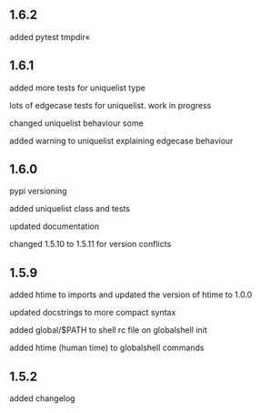 ## 1.6.2

added pytest tmpdir«

## 1.6.1

added more tests for uniquelist type

lots of edgecase tests for uniquelist. work in progress

changed uniquelist behaviour some

added warning to uniquelist explaining edgecase behaviour

## 1.6.0

pypi versioning

added uniquelist class and tests

updated documentation

changed 1.5.10 to 1.5.11 for version conflicts

## 1.5.9

added htime to imports and updated the version of htime to 1.0.0

updated docstrings to more compact syntax

added global/$PATH to shell rc file on globalshell init

added htime (human time) to globalshell commands

## 1.5.2

added changelog
